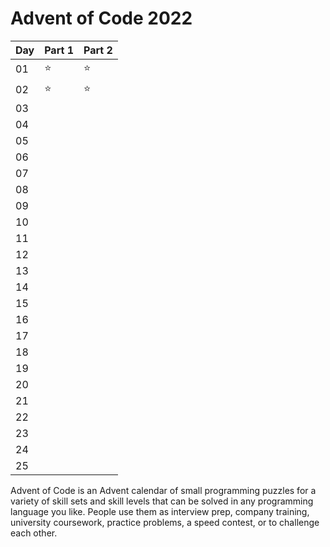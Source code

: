 # Advent of Code 2022

| Day      | Part 1 | Part 2 | 
| -------- | ------ |--------|
| 01       |⭐      |⭐     |
| 02       |⭐      |⭐     |
| 03       |       |       |
| 04       |       |       |
| 05       |       |       |
| 06       |       |       |
| 07       |       |       |
| 08       |       |       |
| 09       |       |       |
| 10       |       |       |
| 11       |       |       |
| 12       |       |       |
| 13       |       |       |
| 14       |       |       |
| 15       |       |       |
| 16       |       |       |
| 17       |       |       |
| 18       |       |       |
| 19       |       |       |
| 20       |       |       |
| 21       |       |       |
| 22       |       |       |
| 23       |       |       |
| 24       |       |       |
| 25       |       |       |



Advent of Code is an Advent calendar of small programming puzzles for a variety of skill sets and skill levels that can be solved in any programming language you like. People use them as interview prep, company training, university coursework, practice problems, a speed contest, or to challenge each other.
